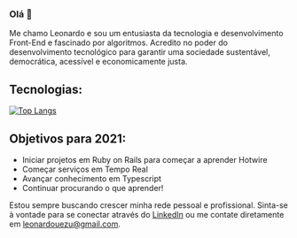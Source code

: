### Olá 👋

Me chamo Leonardo e sou um entusiasta da tecnologia e desenvolvimento Front-End e fascinado por algoritmos. Acredito no poder do desenvolvimento tecnológico para garantir uma sociedade sustentável, democrática, acessível e economicamente justa.

## Tecnologias:

[![Top Langs](https://github-readme-stats.vercel.app/api/top-langs/?username=luezu-42&langs_count=8)](https://github.com/anuraghazra/github-readme-stats)

## Objetivos para 2021:

- Iniciar projetos em Ruby on Rails para começar a aprender Hotwire
- Começar serviços em Tempo Real
- Avançar conhecimento em Typescript
- Continuar procurando o que aprender!

Estou sempre buscando crescer minha rede pessoal e profissional. Sinta-se à vontade para se conectar através do <a href="https://www.linkedin.com/in/leonardouezu/">LinkedIn</a> ou me contate diretamente em leonardouezu@gmail.com. 
